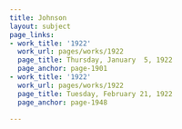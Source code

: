 ```yaml
---
title: Johnson
layout: subject
page_links:
- work_title: '1922'
  work_url: pages/works/1922
  page_title: Thursday, January  5, 1922
  page_anchor: page-1901
- work_title: '1922'
  work_url: pages/works/1922
  page_title: Tuesday, February 21, 1922
  page_anchor: page-1948

---
```

